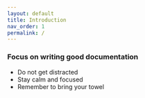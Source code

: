 ```yaml
---
layout: default
title: Introduction
nav_order: 1
permalink: /
---
```


### Focus on writing good documentation

* Do not get distracted
* Stay calm and focused
* Remember to bring your towel